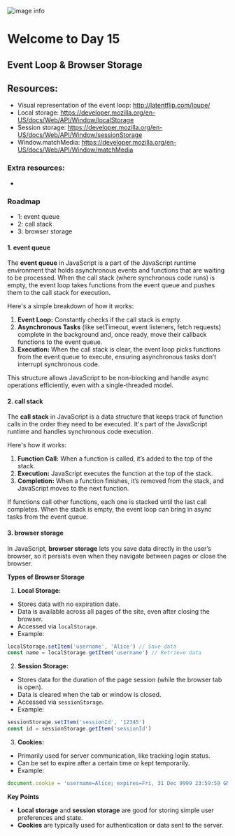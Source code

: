 ![image info](./welcome-day-15.png)

# Welcome to Day 15

## **Event Loop & Browser Storage**

## Resources:

- Visual representation of the event loop: http://latentflip.com/loupe/
- Local storage: https://developer.mozilla.org/en-US/docs/Web/API/Window/localStorage
- Session storage: https://developer.mozilla.org/en-US/docs/Web/API/Window/sessionStorage
- Window.matchMedia: https://developer.mozilla.org/en-US/docs/Web/API/Window/matchMedia

### Extra resources:

-

### Roadmap

- 1: event queue
- 2: call stack
- 3: browser storage

#### 1. event queue

The **event queue** in JavaScript is a part of the JavaScript runtime environment that holds asynchronous events and functions that are waiting to be processed. When the call stack (where synchronous code runs) is empty, the event loop takes functions from the event queue and pushes them to the call stack for execution.

Here's a simple breakdown of how it works:

1. **Event Loop:** Constantly checks if the call stack is empty.
2. **Asynchronous Tasks** (like setTimeout, event listeners, fetch requests) complete in the background and, once ready, move their callback functions to the event queue.
3. **Execution:** When the call stack is clear, the event loop picks functions from the event queue to execute, ensuring asynchronous tasks don’t interrupt synchronous code.

This structure allows JavaScript to be non-blocking and handle async operations efficiently, even with a single-threaded model.

#### 2. call stack

The **call stack** in JavaScript is a data structure that keeps track of function calls in the order they need to be executed. It's part of the JavaScript runtime and handles synchronous code execution.

Here's how it works:

1. **Function Call:** When a function is called, it’s added to the top of the stack.
2. **Execution:** JavaScript executes the function at the top of the stack.
3. **Completion:** When a function finishes, it’s removed from the stack, and JavaScript moves to the next function.

If functions call other functions, each one is stacked until the last call completes. When the stack is empty, the event loop can bring in async tasks from the event queue.

#### 3. browser storage

In JavaScript, **browser storage** lets you save data directly in the user’s browser, so it persists even when they navigate between pages or close the browser.

**Types of Browser Storage**

1. **Local Storage:**

- Stores data with no expiration date.
- Data is available across all pages of the site, even after closing the browser.
- Accessed via `localStorage`.
- Example:

```javascript
localStorage.setItem('username', 'Alice') // Save data
const name = localStorage.getItem('username') // Retrieve data
```

2. **Session Storage:**

- Stores data for the duration of the page session (while the browser tab is open).
- Data is cleared when the tab or window is closed.
- Accessed via `sessionStorage`.
- Example:

```javascript
sessionStorage.setItem('sessionId', '12345')
const id = sessionStorage.getItem('sessionId')
```

3. **Cookies:**

- Primarily used for server communication, like tracking login status.
- Can be set to expire after a certain time or kept temporarily.
- Example:

```javascript
document.cookie = 'username=Alice; expires=Fri, 31 Dec 9999 23:59:59 GMT'
```

**Key Points**

- **Local storage** and **session storage** are good for storing simple user preferences and state.
- **Cookies** are typically used for authentication or data sent to the server.

